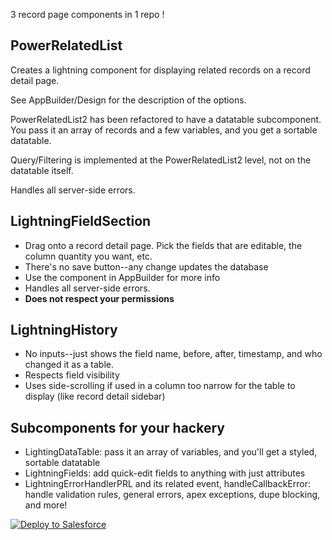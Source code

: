 3 record page components in 1 repo !

## PowerRelatedList

Creates a lightning component for displaying related records on a record detail page.

See AppBuilder/Design for the description of the options.

PowerRelatedList2 has been refactored to have a datatable subcomponent.  You pass it an array of records and a few variables, and you get a sortable datatable.

Query/Filtering is implemented at the PowerRelatedList2 level, not on the datatable itself.

Handles all server-side errors.

## LightningFieldSection

* Drag onto a record detail page.  Pick the fields that are editable, the column quantity you want, etc.
* There's no save button--any change updates the database
* Use the component in AppBuilder for more info
* Handles all server-side errors.
* **Does not respect your permissions**

## LightningHistory

* No inputs--just shows the field name, before, after, timestamp, and who changed it as a table.
* Respects field visibility
* Uses side-scrolling if used in a column too narrow for the table to display (like record detail sidebar)

## Subcomponents for your hackery

* LightingDataTable: pass it an array of variables, and you'll get a styled, sortable datatable
* LightningFields: add quick-edit fields to anything with just attributes
* LightningErrorHandlerPRL and its related event, handleCallbackError: handle validation rules, general errors, apex exceptions, dupe blocking, and more!

<a href="https://githubsfdeploy.herokuapp.com">
  <img alt="Deploy to Salesforce"
       src="https://raw.githubusercontent.com/afawcett/githubsfdeploy/master/deploy.png">
</a>



